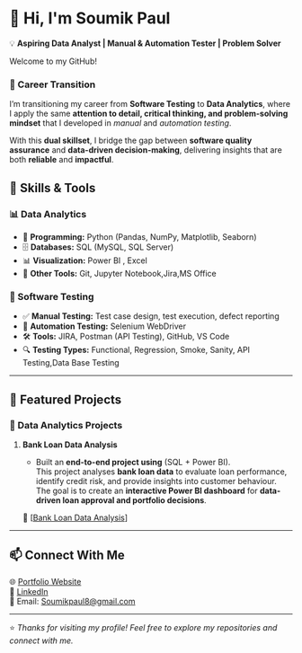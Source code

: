 # 👋 Hi, I'm Soumik Paul 

💡 **Aspiring Data Analyst | Manual & Automation Tester | Problem Solver**  

Welcome to my GitHub!  

### 🚀 Career Transition  

I’m transitioning my career from **Software Testing** to **Data Analytics**, where I apply the same **attention to detail, critical thinking, and problem-solving mindset** that I developed in *manual* and *automation testing*.  

With this **dual skillset**, I bridge the gap between **software quality assurance** and **data-driven decision-making**, delivering insights that are both **reliable** and **impactful**.  


## 🔧 Skills & Tools

### 📊 Data Analytics
- 🐍 **Programming:** Python (Pandas, NumPy, Matplotlib, Seaborn)  
- 🗄️ **Databases:** SQL (MySQL, SQL Server)  
- 📊 **Visualization:** Power BI , Excel  
- 📂 **Other Tools:** Git, Jupyter Notebook,Jira,MS Office  

### 🧪 Software Testing
- ✅ **Manual Testing:** Test case design, test execution, defect reporting  
- 🤖 **Automation Testing:** Selenium WebDriver  
- 🛠️ **Tools:** JIRA, Postman (API Testing), GitHub, VS Code  
- 🔍 **Testing Types:** Functional, Regression, Smoke, Sanity, API Testing,Data Base Testing 

---

## 📌 Featured Projects

### 🔹 Data Analytics Projects
1. **Bank Loan Data Analysis**  
   - Built an **end-to-end project using** (SQL + Power BI).  
   This project analyses **bank loan data** to evaluate loan performance, identify credit risk, and provide insights into customer behaviour.  
The goal is to create an **interactive Power BI dashboard** for **data-driven loan approval and portfolio decisions**.  

   📂 [[Bank Loan Data Analysis](https://github.com/soumikpaul8/Bank-Loan-Data-SQL-PowerBI)] 





---

## 📫 Connect With Me  

🌐 [Portfolio Website](#)  
💼 [LinkedIn](#)  
📧 Email: Soumikpaul8@gmail.com  

---

⭐ *Thanks for visiting my profile! Feel free to explore my repositories and connect with me.*  

